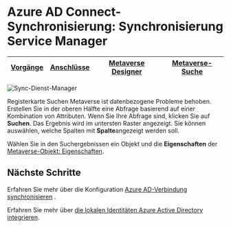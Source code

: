 <properties
    pageTitle="Azure AD Connect-Synchronisierung: Synchronisierung Service Manager-UI | Microsoft Azure"
    description="Azure AD Connect verstehen Sie Metaverse Suchregisterkarte Synchronisierung Service Manager."
    services="active-directory"
    documentationCenter=""
    authors="andkjell"
    manager="femila"
    editor=""/>

<tags
    ms.service="active-directory"
    ms.workload="identity"
    ms.tgt_pltfrm="na"
    ms.devlang="na"
    ms.topic="article"
    ms.date="09/07/2016"
    ms.author="billmath"/>


# <a name="azure-ad-connect-sync-synchronization-service-manager"></a>Azure AD Connect-Synchronisierung: Synchronisierung Service Manager

[Vorgänge](active-directory-aadconnectsync-service-manager-ui-operations.md) | [Anschlüsse](active-directory-aadconnectsync-service-manager-ui-connectors.md) | [Metaverse Designer](active-directory-aadconnectsync-service-manager-ui-mvdesigner.md) | [Metaverse-Suche](active-directory-aadconnectsync-service-manager-ui-mvsearch.md)
--- | --- | --- | ---

![Sync-Dienst-Manager](./media/active-directory-aadconnectsync-service-manager-ui/mvsearch.png)

Registerkarte Suchen Metaverse ist datenbezogene Probleme behoben. Erstellen Sie in der oberen Hälfte eine Abfrage basierend auf einer Kombination von Attributen. Wenn Sie Ihre Abfrage sind, klicken Sie auf **Suchen**. Das Ergebnis wird im untersten Raster angezeigt. Sie können auswählen, welche Spalten mit **Spalte**angezeigt werden soll.

Wählen Sie in den Suchergebnissen ein Objekt und die **Eigenschaften** der [Metaverse-Objekt: Eigenschaften](active-directory-aadconnectsync-service-manager-ui-connectors.md#metaverse-object-properties).

## <a name="next-steps"></a>Nächste Schritte
Erfahren Sie mehr über die Konfiguration [Azure AD-Verbindung synchronisieren](active-directory-aadconnectsync-whatis.md) .

Erfahren Sie mehr über [die lokalen Identitäten Azure Active Directory integrieren](active-directory-aadconnect.md).
